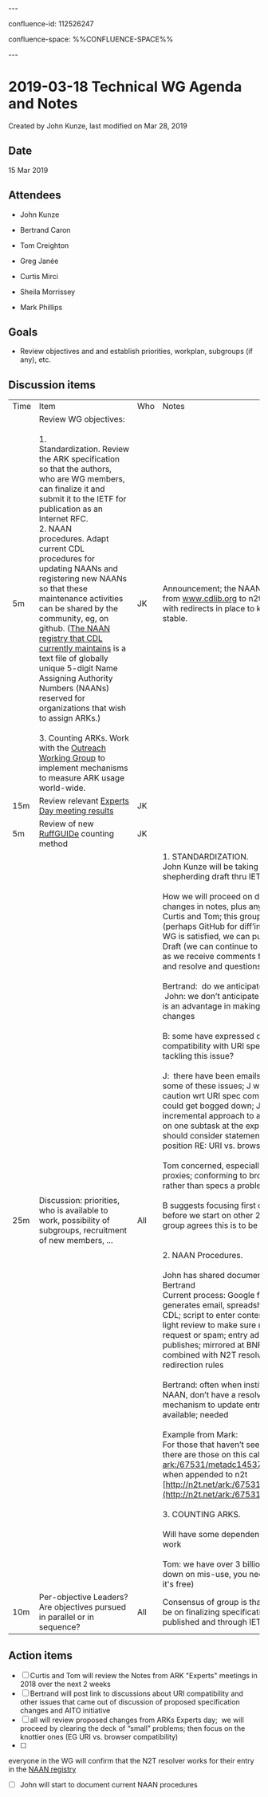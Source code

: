 \---

confluence-id: 112526247

confluence-space: %%CONFLUENCE-SPACE%%

\---

2019-03-18 Technical WG Agenda and Notes
========================================

Created by John Kunze, last modified on Mar 28, 2019

Date
----

15 Mar 2019

Attendees
---------

*   John Kunze
    
*   Bertrand Caron 
    
*   Tom Creighton
    
*   Greg Janée
*   Curtis Mirci
*   Sheila Morrissey
*   Mark Phillips

Goals
-----

*   Review objectives and and establish priorities, workplan, subgroups (if any), etc.

Discussion items
----------------

|     |     |     |     |
| --- | --- | --- | --- |
| Time | Item | Who | Notes |
| 5m  | Review WG objectives:<br><br>1.  Standardization. Review the ARK specification so that the authors, who are WG members, can finalize it and submit it to the IETF for publication as an Internet RFC.<br>2.  NAAN procedures. Adapt current CDL procedures for updating NAANs and registering new NAANs so that these maintenance activities can be shared by the community, eg, on github. ([The NAAN registry that CDL currently maintains](http://www.cdlib.org/services/uc3/naan_registry.txt) is a text file of globally unique 5-digit Name Assigning Authority Numbers (NAANs) reserved for organizations that wish to assign ARKs.)<br>    <br>3.  Counting ARKs. Work with the [Outreach Working Group](https://wiki.duraspace.org/display/ARKs/Outreach+Working+Group) to implement mechanisms to measure ARK usage world-wide. | JK  | Announcement; the NAAN registry moved from www.cdlib.org to n2t.net this week, with redirects in place to keep the old links stable. |
| 15m | Review relevant [Experts Day meeting results](112525432.html) | JK  |     |
| 5m  | Review of new [RuffGUIDe](https://docs.google.com/document/d/19OQVFVKey4waSc6UjF0jHI9GPl59q9c18eKO_LGWvKo/edit?usp=sharing) counting method | JK  |     |
| 25m | Discussion: priorities, who is available to work, possibility of subgroups, recruitment of new members, ... | All | 1.  STANDARDIZATION.  <br>    John Kunze will be taking lead on shepherding draft thru IETF;<br>    <br>    How we will proceed on draft -- apply changes in notes, plus any other issues from Curtis and Tom; this group will review draft (perhaps GitHub for diff’ing versions); once WG is satisfied, we can publish new Internet Draft (we can continue to publish new drafts as we receive comments from community and resolve and questions raised)<br>    <br>    Bertrand:  do we anticipate more changes?  John: we don’t anticipate many; also there is an advantage in making relatively few changes<br>    <br>    B: some have expressed concern about compatibility with URI spec; should we be tackling this issue?<br>    <br>    J:  there have been emails to AITO group on some of these issues; J will review; suggests caution wrt URI spec compatibility, which could get bogged down; J advocates incremental approach to avoid getting stuck on one subtask at the expense of others; we should consider statement articulating position RE: URI vs. browser compatibility<br>    <br>    Tom concerned, especially with reverse proxies; conforming to browser behaviour rather than specs a problem for them<br>    <br>    B suggests focusing first on draft spec before we start on other 2 deliverables; group agrees this is to be the priority<br>    <br><br>2\. NAAN Procedures.<br><br>John has shared documentation with Bertrand  <br>Current process: Google form which generates email, spreadsheet entry sent to CDL; script to enter contents of request; light review to make sure not spurious request or spam; entry added to registry; publishes; mirrored at BNF, NLM; gets combined with N2T resolver to set up redirection rules<br><br>Bertrand: often when institution requests NAAN, don’t have a resolver; no current mechanism to update entry when resolver available; needed<br><br>Example from Mark:  <br>For those that haven’t seen it working (if there are those on this call). This ARK [ark:/67531/metadc1453742](http://ark/67531/metadc1453742)  <br>when appended to n2t [http://n2t.net/ark:/67531/metadc1453742](http://n2t.net/ark:/67531/metadc1453742)<br><br>3\. COUNTING ARKS.<br><br>Will have some dependencies on NAAN work<br><br>Tom: we have over 3 billion ARKs; to cut down on mis-use, you need an account (but it's free) |
| 10m | Per-objective Leaders? Are objectives pursued in parallel or in sequence? | All | Consensus of group is that first focus should be on finalizing specification and getting it published and through IETF procedures |

Action items
------------

- [ ] Curtis and Tom will review the Notes from ARK "Experts" meetings in 2018 over the next 2 weeks
- [ ] Bertrand will post link to discussions about URI compatibility and other issues that came out of discussion of proposed specification changes and AITO initiative
- [ ] all will review proposed changes from ARKs Experts day;  we will proceed by clearing the deck of “small” problems; then focus on the knottier ones (EG URI vs. browser compatibility)
- [ ] 

everyone in the WG will confirm that the N2T resolver works for their entry in the [NAAN registry](https://n2t.net/e/pub/naan_registry.txt)

- [ ] John will start to document current NAAN procedures